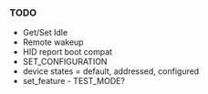 ### TODO

- Get/Set Idle
- Remote wakeup
- HID report boot compat
- SET_CONFIGURATION
- device states = default, addressed, configured
- set_feature - TEST_MODE?